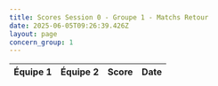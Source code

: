 ```yaml
---
title: Scores Session 0 - Groupe 1 - Matchs Retour
date: 2025-06-05T09:26:39.426Z
layout: page
concern_group: 1
---
```




| Équipe 1 | Équipe 2 | Score | Date |
|----------|----------|-------|------|


